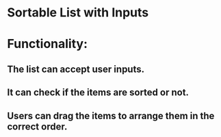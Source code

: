 # Sortable List with Inputs
# Functionality:
## The list can accept user inputs.
## It can check if the items are sorted or not.
## Users can drag the items to arrange them in the correct order.